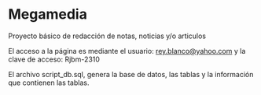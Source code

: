 # Megamedia

Proyecto básico de redacción de notas, noticias y/o articulos

El acceso a la página es mediante el usuario: rey.blanco@yahoo.com
y la clave de acceso: Rjbm-2310

El archivo script_db.sql, genera la base de datos, las tablas y la
información que contienen las tablas.

